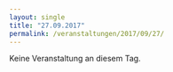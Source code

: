 ```yaml
---
layout: single
title: "27.09.2017"
permalink: /veranstaltungen/2017/09/27/
---
```


Keine Veranstaltung an diesem Tag.
